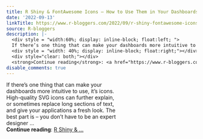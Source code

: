```yaml
---
title: R Shiny & FontAwesome Icons – How to Use Them in Your Dashboards
date: '2022-09-13'
linkTitle: https://www.r-bloggers.com/2022/09/r-shiny-fontawesome-icons-how-to-use-them-in-your-dashboards/
source: R-bloggers
description: |-
  <div style = "width:60%; display: inline-block; float:left; ">
  If there’s one thing that can make your dashboards more intuitive to use, it’s icons. High-quality SVG icons can further explain, or sometimes replace long sections of text, and give your applications a fresh look. The best part is – you don’t have to be an expert designer ...</div>
  <div style = "width: 40%; display: inline-block; float:right;"></div>
  <div style="clear: both;"></div>
  <strong>Continue reading</strong>: <a href="https://www.r-bloggers.com/2022/09/r-shiny-fontawesome-icons-how-to-use-them-in-your-dashboards/">R Shiny & ...
disable_comments: true
---
```

<div style = "width:60%; display: inline-block; float:left; ">
If there’s one thing that can make your dashboards more intuitive to use, it’s icons. High-quality SVG icons can further explain, or sometimes replace long sections of text, and give your applications a fresh look. The best part is – you don’t have to be an expert designer ...</div>
<div style = "width: 40%; display: inline-block; float:right;"></div>
<div style="clear: both;"></div>
<strong>Continue reading</strong>: <a href="https://www.r-bloggers.com/2022/09/r-shiny-fontawesome-icons-how-to-use-them-in-your-dashboards/">R Shiny & ...